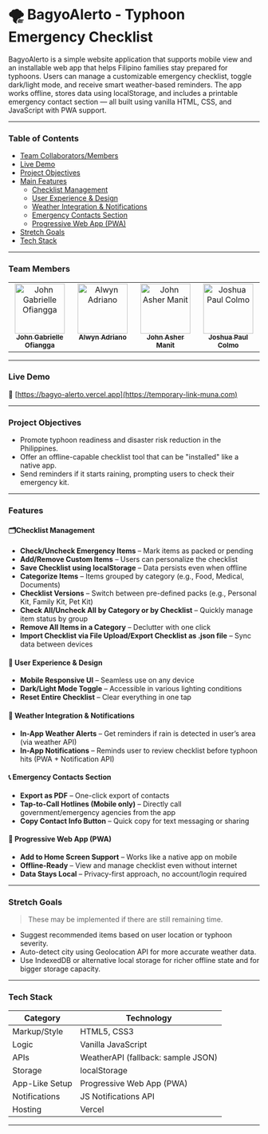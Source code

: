 # 🌪️ BagyoAlerto - Typhoon Emergency Checklist

BagyoAlerto is a simple website application that supports mobile view and an installable web app that helps Filipino families stay prepared for typhoons. Users can manage a customizable emergency checklist, toggle dark/light mode, and receive smart weather-based reminders. The app works offline, stores data using localStorage, and includes a printable emergency contact section — all built using vanilla HTML, CSS, and JavaScript with PWA support.

---

### Table of Contents

- [Team Collaborators/Members](#team-members)
- [Live Demo](#live-demo)
- [Project Objectives](#project-objectives)
- [Main Features](#app-features)
  - [Checklist Management](#features)
  - [User Experience & Design](#features)
  - [Weather Integration & Notifications](#features)
  - [Emergency Contacts Section](#features)
  - [Progressive Web App (PWA)](#features)
- [Stretch Goals](#stretch-goals)
- [Tech Stack](#tech-stack)

---

### Team Members
<table>
  <tbody>
    <tr>
      <td align="center" valign="top" width="14.28%">
        <a href="https://github.com/GABlane">
          <img src="https://avatars.githubusercontent.com/u/154031355?v=4" width="100px;" alt="John Gabrielle Ofiangga"/>
          <br/>
          <sub>
          <b>
            John Gabrielle Ofiangga
          </b>
          </sub>
        </a>
      <td align="center" valign="top" width="14.28%">
        <a href="https://github.com/sis0n">
          <img src="https://avatars.githubusercontent.com/u/149801329?v=4" width="100px;" alt="Alwyn Adriano"/>
          <br/>
          <sub>
          <b>
            Alwyn Adriano
          </b>
          </sub>
        </a>
      </td>
      <td align="center" valign="top" width="14.28%">
        <a href="https://github.com/99lash">
          <img src="https://avatars.githubusercontent.com/u/124173983?v=4" width="100px;" alt="John Asher Manit"/>
          <br/>
          <sub>
          <b>
            John Asher Manit
          </b>
          </sub>
        </a>
      </td>
      <td align="center" valign="top" width="14.28%">
        <a href="https://github.com/merikh2004">
          <img src="https://avatars.githubusercontent.com/u/147936249?v=4" width="100px;" alt="Joshua Paul Colmo"/>
          <br/>
          <sub>
          <b>
            Joshua Paul Colmo
          </b>
          </sub>
        </a>
      </td>
    </tr>
  </tbody>
</table>

---

### Live Demo

🔗 [https://bagyo-alerto.vercel.app](https://temporary-link-muna.com)

---

### Project Objectives

- Promote typhoon readiness and disaster risk reduction in the Philippines.
- Offer an offline-capable checklist tool that can be "installed" like a native app.
- Send reminders if it starts raining, prompting users to check their emergency kit.

---

### Features

#### 🗂️Checklist Management
- **Check/Uncheck Emergency Items** – Mark items as packed or pending
- **Add/Remove Custom Items** – Users can personalize the checklist
- **Save Checklist using localStorage** – Data persists even when offline
- **Categorize Items** – Items grouped by category (e.g., Food, Medical, Documents)
- **Checklist Versions** – Switch between pre-defined packs (e.g., Personal Kit, Family Kit, Pet Kit)
- **Check All/Uncheck All by Category or by Checklist** – Quickly manage item status by group
- **Remove All Items in a Category** – Declutter with one click
- **Import Checklist via File Upload/Export Checklist as .json file** – Sync data between devices

#### 📱 User Experience & Design
- **Mobile Responsive UI** – Seamless use on any device
- **Dark/Light Mode Toggle** – Accessible in various lighting conditions
- **Reset Entire Checklist** – Clear everything in one tap


#### 📡 Weather Integration & Notifications
- **In-App Weather Alerts** – Get reminders if rain is detected in user’s area (via weather API)
- **In-App Notifications** – Reminds user to review checklist before typhoon hits (PWA + Notification API)

#### 📞 Emergency Contacts Section
- **Export as PDF** – One-click export of contacts
- **Tap-to-Call Hotlines (Mobile only)** – Directly call government/emergency agencies from the app
- **Copy Contact Info Button** – Quick copy for text messaging or sharing

#### 🧩 Progressive Web App (PWA)
- **Add to Home Screen Support** – Works like a native app on mobile
- **Offline-Ready** – View and manage checklist even without internet
- **Data Stays Local** – Privacy-first approach, no account/login required

---

### Stretch Goals

> These may be implemented if there are still remaining time.

- Suggest recommended items based on user location or typhoon severity.
- Auto-detect city using Geolocation API for more accurate weather data.
- Use IndexedDB or alternative local storage for richer offline state and for bigger storage capacity.

---

### Tech Stack

| Category       | Technology                         |
| -------------- | ---------------------------------- |
| Markup/Style   | HTML5, CSS3                        |
| Logic          | Vanilla JavaScript                 |
| APIs           | WeatherAPI (fallback: sample JSON) |
| Storage        | localStorage                       |
| App-Like Setup | Progressive Web App (PWA)          |
| Notifications  | JS Notifications API               |
| Hosting        | Vercel                             |

---

<!-- 
## Documentation
You can find our documentation on our
[website](https://stretch-goal-muna.com) 
-->